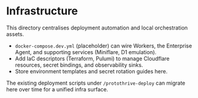 # Infrastructure

This directory centralises deployment automation and local orchestration assets.

- `docker-compose.dev.yml` (placeholder) can wire Workers, the Enterprise Agent, and supporting services (Miniflare, D1 emulation).
- Add IaC descriptors (Terraform, Pulumi) to manage Cloudflare resources, secret bindings, and observability sinks.
- Store environment templates and secret rotation guides here.

The existing deployment scripts under `/protothrive-deploy` can migrate here over time for a unified infra surface.

